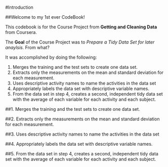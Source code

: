 #Introduction

##Welcome to my 1st ever CodeBook!

This codebook is for the Course Project from __Getting and Cleaning Data__ from Coursera.

The __Goal__ of the Course Project was to *Prepare a Tidy Data Set for later anaylsis.*  From what?

It was accomplished by doing the following:

1.  Merges the training and the test sets to create one data set.
2.  Extracts only the measurements on the mean and standard deviation for each measurement. 
3.  Uses descriptive activity names to name the activities in the data set
4.  Appropriately labels the data set with descriptive variable names. 
5.  From the data set in step 4, creates a second, independent tidy data set with the average of each variable for each activity and each subject.

##1.  Merges the training and the test sets to create one data set.

##2.  Extracts only the measurements on the mean and standard deviation for each measurement. 

##3.  Uses descriptive activity names to name the activities in the data set

##4.  Appropriately labels the data set with descriptive variable names. 

##5.  From the data set in step 4, creates a second, independent tidy data set with the average of each variable for each activity and each subject.

